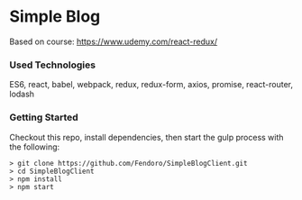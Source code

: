 # Simple Blog

Based on course: https://www.udemy.com/react-redux/

### Used Technologies

ES6, react, babel, webpack, redux, redux-form, axios, promise, react-router, lodash

### Getting Started

Checkout this repo, install dependencies, then start the gulp process with the following:

```
> git clone https://github.com/Fendoro/SimpleBlogClient.git
> cd SimpleBlogClient
> npm install
> npm start
```

